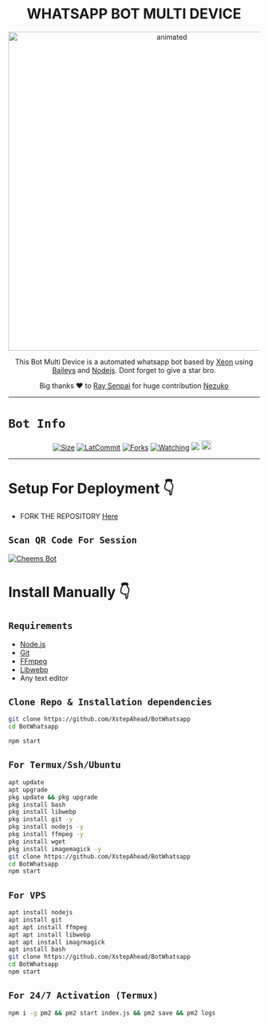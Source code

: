 

<h1 align="center">WHATSAPP BOT MULTI DEVICE<br></h1>
<p align="center">
<img src="https://graph.org/file/6a5f04633bf1eca577a4d.jpg" alt="animated" width="640" height="640" />
</p>

<p align="center">
This Bot Multi Device is a automated whatsapp bot based by <a href="https://github.com/DGXeon" target="_blank">Xeon</a> using <a href="https://github.com/adiwajshing/Baileys" target="_blank">Baileys</a> and <a href="https://github.com/nodejs" target="_blank">Nodejs</a>. Dont forget to give a star bro.
</p>

<p align="center">
Big thanks ❤️ to <a href="https://github.com/RaySenpai69" target="_blank">Ray Senpai</a> for huge contribution <a href="https://github.com/RaySenpai69/Nezuko" target="_blank">Nezuko</a>
</p>

------

# ```Bot Info```
<p align="center">
<a href="https://youtu.be/eE1bUUnR87Y"><img title="Size" src="https://img.shields.io/badge/Tutorial-Video-green"></a>
<a href="https://github.com/XstepAhead/BotWhatsapp/commits"><img title="LatCommit" src="https://img.shields.io/github/last-commit/XstepAhead/BotWhatsapp"></a>
<a href="https://github.com/XstepAhead/BotWhatsapp/network/members"><img title="Forks" src="https://img.shields.io/github/forks/XstepAhead/BotWhatsapp?color=red&style=flat-square"></a>
<a href="https://github.com/XstepAhead/BotWhatsapp/watchers"><img title="Watching" src="https://img.shields.io/github/watchers/XstepAhead/BotWhatsapp?label=Watchers&color=blue&style=flat-square"></a>
<a href="https://hits.seeyoufarm.com"><img src="https://hits.seeyoufarm.com/api/count/incr/badge.svg?url=https%3A%2F%2Fgithub.com%2FDGXeon%2FCheemsBot-MD6&count_bg=%2379C83D&title_bg=%23555555&icon=probot.svg&icon_color=%2300FF6D&title=hits&edge_flat=false"/></a>
<a href="https://github.com/XstepAhead/BotWhatsapp/graphs/commit-activity"><img height="20" src="https://img.shields.io/badge/Maintained%3F-yes-green.svg"></a>&nbsp;&nbsp;
</p>
<p align='center'>
    </p>

-------

# Setup For Deployment 👇

- FORK THE REPOSITORY [Here](https://github.com/XstepAhead/BotWhatsapp/fork)

## `Scan QR Code For Session`
[![Cheems Bot](https://repl.it/badge/github/quiec/whatsasena)](https://replit.com/@DGXeon/Cheems-Bot-Multi-Device-Qr-Code-Generator?output%20only=1&lite=1#index.js)

# Install Manually 👇
## `Requirements`
* [Node.js](https://nodejs.org/en/)
* [Git](https://git-scm.com/downloads)
* [FFmpeg](https://github.com/BtbN/FFmpeg-Builds/releases/download/autobuild-2020-12-08-13-03/ffmpeg-n4.3.1-26-gca55240b8c-win64-gpl-4.3.zip)
* [Libwebp](https://developers.google.com/speed/webp/download)
* Any text editor
## `Clone Repo & Installation dependencies`
```bash
git clone https://github.com/XstepAhead/BotWhatsapp
cd BotWhatsapp

npm start
```
## `For Termux/Ssh/Ubuntu`
```bash
apt update
apt upgrade
pkg update && pkg upgrade
pkg install bash
pkg install libwebp
pkg install git -y
pkg install nodejs -y 
pkg install ffmpeg -y 
pkg install wget
pkg install imagemagick -y
git clone https://github.com/XstepAhead/BotWhatsapp
cd BotWhatsapp
npm start
```
## `For VPS`
```bash
apt install nodejs 
apt install git 
apt apt install ffmpeg 
apt apt install libwebp 
apt apt install imagrmagick
apt install bash
git clone https://github.com/XstepAhead/BotWhatsapp
cd BotWhatsapp
npm start
```
## `For 24/7 Activation (Termux)`
```bash
npm i -g pm2 && pm2 start index.js && pm2 save && pm2 logs
```
